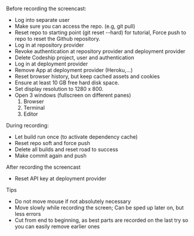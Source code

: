 Before recording the screencast:

- Log into separate user
- Make sure you can access the repo. (e.g, git pull)
- Reset repo to starting point (git reset --hard) for tutorial, Force push to repo to reset the Github repository.
- Log in at repository provider
- Revoke authentication at repository provider and deployment provider
- Delete Codeship project, user and authentication
- Log in at deployment provider
- Remove App at deployment provider (Heroku,…)
- Reset browser history, but keep cached assets and cookies
- Ensure at least 10 GB free hard disk space.
- Set display resolution to 1280 x 800.
- Open 3 windows (fullscreen on different panes)
    1) Browser
    2) Terminal
    3) Editor

During recording:

- Let build run once (to activate dependency cache)
- Reset repo soft and force push
- Delete all builds and reset road to success
- Make commit again and push

After recording the screencast

- Reset API key at deployment provider


Tips
- Do not move mouse if not absolutely necessary
- Move slowly while recording the screen; Can be sped up later on, but less errors
- Cut from end to beginning, as best parts are recorded on the last try so you can easily remove earlier ones
